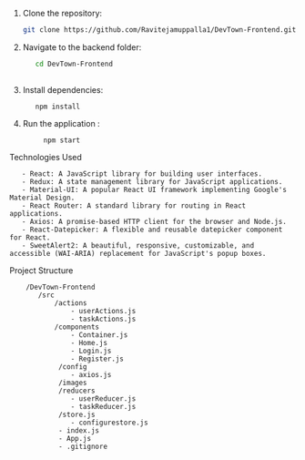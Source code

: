 1. Clone the repository:
   ```bash
   git clone https://github.com/Ravitejamuppalla1/DevTown-Frontend.git

2. Navigate to the backend folder:
   ```bash
      cd DevTown-Frontend
  
3. Install dependencies:
     
          npm install
4. Run the application :
       
            npm start
            
Technologies Used
       
       - React: A JavaScript library for building user interfaces.
       - Redux: A state management library for JavaScript applications.
       - Material-UI: A popular React UI framework implementing Google's Material Design.
       - React Router: A standard library for routing in React applications.
       - Axios: A promise-based HTTP client for the browser and Node.js.
       - React-Datepicker: A flexible and reusable datepicker component for React.
       - SweetAlert2: A beautiful, responsive, customizable, and accessible (WAI-ARIA) replacement for JavaScript's popup boxes.

Project Structure

        /DevTown-Frontend
           /src
               /actions
                   - userActions.js
                   - taskActions.js
               /components
                   - Container.js
                   - Home.js
                   - Login.js
                   - Register.js
                /config
                   - axios.js
                /images
                /reducers
                   - userReducer.js
                   - taskReducer.js
                /store.js
                   - configurestore.js
                - index.js
                - App.js
                - .gitignore
 

  
     
   
  
   
